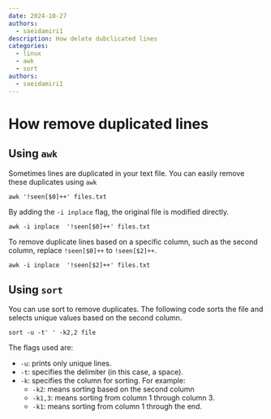 ```yaml
---
date: 2024-10-27
authors:
  - saeidamiri1
description: How delete dubclicated lines
categories:
  - linux
  - awk
  - sort
authors:
  - saeidamiri1
---
```



# How remove duplicated lines 
## Using `awk`
Sometimes lines are duplicated in your text file. You can easily remove these duplicates using `awk`
<!-- more -->

```
awk '!seen[$0]++' files.txt
```

By adding the `-i inplace` flag, the original file is modified directly.

```
awk -i inplace  '!seen[$0]++' files.txt
```

To remove duplicate lines based on a specific column, such as the second column, replace `!seen[$0]++` to `!seen[$2]++`. 

```
awk -i inplace  '!seen[$2]++' files.txt
```

## Using `sort`
You can use sort to remove duplicates. The following code sorts the file and selects unique values based on the second column.

```
sort -u -t' ' -k2,2 file
```

The flags used are: <br>
<ul>
  <li><code>-u</code>: prints only unique lines. <br></li>
  <li><code>-t</code>: specifies the delimiter (in this case, a space). </li>
  <li><code>-k</code>: specifies the column for sorting. For example:
    <ul>
      <li><code>-k2</code>: means sorting based on the second column</li>
      <li><code>-k1,3</code>: means sorting from column 1 through column 3.</li>
      <li><code>-k1</code>: means sorting from column 1 through the end.</li>
    </ul>
  </li>
</ul>

